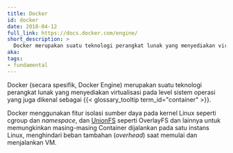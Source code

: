 ```yaml
---
title: Docker
id: docker
date: 2018-04-12
full_link: https://docs.docker.com/engine/
short_description: >
  Docker merupakan suatu teknologi perangkat lunak yang menyediakan virtualisasi pada level sistem operasi yang juga dikenal sebagai Container.
aka:
tags:
- fundamental
---
```

Docker (secara spesifik, Docker Engine) merupakan suatu teknologi perangkat lunak yang menyediakan virtualisasi pada level sistem operasi yang juga dikenal sebagai {{< glossary_tooltip term_id="container" >}}.

<!--more-->

Docker menggunakan fitur isolasi sumber daya pada kernel Linux seperti cgroup dan _namespace_, dan [UnionFS](https://docs.docker.com/get-started/overview/#union-file-systems) seperti OverlayFS dan lainnya untuk memungkinkan masing-masing Container dijalankan pada satu instans Linux, menghindari beban tambahan (_overhead_) saat memulai dan menjalankan VM.
